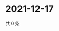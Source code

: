 # 2021-12-17

共 0 条

<!-- BEGIN WEIBO -->
<!-- 最后更新时间 Fri Dec 17 2021 22:11:06 GMT+0800 (China Standard Time) -->

<!-- END WEIBO -->

